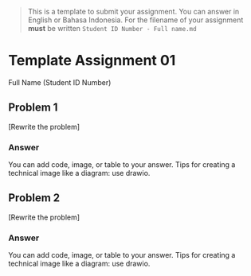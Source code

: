 > This is a template to submit your assignment. You can answer in English
> or Bahasa Indonesia.
> For the filename of your assignment **must** be written 
> `Student ID Number - Full name.md`

# Template Assignment 01

Full Name (Student ID Number)

## Problem 1

[Rewrite the problem]

### Answer

You can add code, image, or table to your answer. Tips for creating a technical
image like a diagram: use drawio.

## Problem 2

[Rewrite the problem]

### Answer

You can add code, image, or table to your answer. Tips for creating a technical
image like a diagram: use drawio.